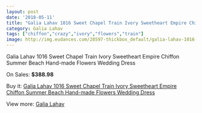 ```yaml
---
layout: post
date: '2018-05-11'
title: "Galia Lahav 1016 Sweet Chapel Train Ivory Sweetheart Empire Chiffon Summer Beach Hand-made Flowers Wedding Dress"
category: Galia Lahav
tags: ["chiffon","crazy","ivory","flowers","train"]
image: http://img.eudances.com/28597-thickbox_default/galia-lahav-1016-sweet-chapel-train-ivory-sweetheart-empire-chiffon-summer-beach-hand-made-flowers-wedding-dress.jpg
---
```

Galia Lahav 1016 Sweet Chapel Train Ivory Sweetheart Empire Chiffon Summer Beach Hand-made Flowers Wedding Dress

On Sales: **$388.98**
<a href="https://www.eudances.com/en/galia-lahav/9380-galia-lahav-1016-sweet-chapel-train-ivory-sweetheart-empire-chiffon-summer-beach-hand-made-flowers-wedding-dress.html"><amp-img layout="responsive" width="600" height="600" src="//img.eudances.com/28597-thickbox_default/galia-lahav-1016-sweet-chapel-train-ivory-sweetheart-empire-chiffon-summer-beach-hand-made-flowers-wedding-dress.jpg" alt="Galia Lahav 1016 Sweet Chapel Train Ivory Sweetheart Empire Chiffon Summer Beach Hand-made Flowers Wedding Dress 0" /></a>
<a href="https://www.eudances.com/en/galia-lahav/9380-galia-lahav-1016-sweet-chapel-train-ivory-sweetheart-empire-chiffon-summer-beach-hand-made-flowers-wedding-dress.html"><amp-img layout="responsive" width="600" height="600" src="//img.eudances.com/28600-thickbox_default/galia-lahav-1016-sweet-chapel-train-ivory-sweetheart-empire-chiffon-summer-beach-hand-made-flowers-wedding-dress.jpg" alt="Galia Lahav 1016 Sweet Chapel Train Ivory Sweetheart Empire Chiffon Summer Beach Hand-made Flowers Wedding Dress 1" /></a>
<a href="https://www.eudances.com/en/galia-lahav/9380-galia-lahav-1016-sweet-chapel-train-ivory-sweetheart-empire-chiffon-summer-beach-hand-made-flowers-wedding-dress.html"><amp-img layout="responsive" width="600" height="600" src="//img.eudances.com/28599-thickbox_default/galia-lahav-1016-sweet-chapel-train-ivory-sweetheart-empire-chiffon-summer-beach-hand-made-flowers-wedding-dress.jpg" alt="Galia Lahav 1016 Sweet Chapel Train Ivory Sweetheart Empire Chiffon Summer Beach Hand-made Flowers Wedding Dress 2" /></a>
<a href="https://www.eudances.com/en/galia-lahav/9380-galia-lahav-1016-sweet-chapel-train-ivory-sweetheart-empire-chiffon-summer-beach-hand-made-flowers-wedding-dress.html"><amp-img layout="responsive" width="600" height="600" src="//img.eudances.com/28598-thickbox_default/galia-lahav-1016-sweet-chapel-train-ivory-sweetheart-empire-chiffon-summer-beach-hand-made-flowers-wedding-dress.jpg" alt="Galia Lahav 1016 Sweet Chapel Train Ivory Sweetheart Empire Chiffon Summer Beach Hand-made Flowers Wedding Dress 3" /></a>

Buy it: [Galia Lahav 1016 Sweet Chapel Train Ivory Sweetheart Empire Chiffon Summer Beach Hand-made Flowers Wedding Dress](https://www.eudances.com/en/galia-lahav/9380-galia-lahav-1016-sweet-chapel-train-ivory-sweetheart-empire-chiffon-summer-beach-hand-made-flowers-wedding-dress.html "Galia Lahav 1016 Sweet Chapel Train Ivory Sweetheart Empire Chiffon Summer Beach Hand-made Flowers Wedding Dress")

View more: [Galia Lahav](https://www.eudances.com/en/119-galia-lahav "Galia Lahav")